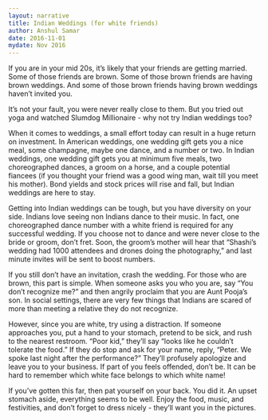 ```yaml
---
layout: narrative
title: Indian Weddings (for white friends)
author: Anshul Samar
date: 2016-11-01
mydate: Nov 2016
---
```


If you are in your mid 20s, it’s likely that your friends are getting
married. Some of those friends are brown. Some of those brown friends
are having brown weddings. And some of those brown friends having
brown weddings haven’t invited you.

It’s not your fault, you were never really close to them. But you
tried out yoga and watched Slumdog Millionaire - why not try Indian
weddings too?

When it comes to weddings, a small effort today can result in a huge
return on investment. In American weddings, one wedding gift gets you
a nice meal, some champagne, maybe one dance, and a number or two. In
Indian weddings, one wedding gift gets you at minimum five meals, two
choreographed dances, a groom on a horse, and a couple potential
fiancees (if you thought your friend was a good wing man, wait till
you meet his mother). Bond yields and stock prices will rise and fall,
but Indian weddings are here to stay.

Getting into Indian weddings can be tough, but you have diversity on
your side. Indians love seeing non Indians dance to their music. In
fact, one choreographed dance number with a white friend is required
for any successful wedding. If you choose not to dance and were never
close to the bride or groom, don’t fret. Soon, the groom’s mother will
hear that “Shashi’s wedding had 1000 attendees and drones doing the
photography,” and last minute invites will be sent to boost numbers.

If you still don’t have an invitation, crash the wedding. For those
who are brown, this part is simple. When someone asks you who you are,
say “You don’t recognize me?” and then angrily proclaim that you are
Aunt Pooja’s son.  In social settings, there are very few things that
Indians are scared of more than meeting a relative they do not
recognize.

However, since you are white, try using a distraction. If someone
approaches you, put a hand to your stomach, pretend to be sick, and
rush to the nearest restroom. “Poor kid,” they’ll say “looks like he
couldn’t tolerate the food.” If they do stop and ask for your name,
reply, “Peter. We spoke last night after the performance?” They’ll
profusely apologize and leave you to your business. If part of you
feels offended, don’t be. It can be hard to remember which white face
belongs to which white name!

If you’ve gotten this far, then pat yourself on your back. You did
it. An upset stomach aside, everything seems to be well. Enjoy the
food, music, and festivities, and don’t forget to dress nicely -
they’ll want you in the pictures.

